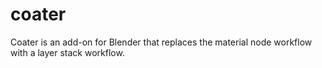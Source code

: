 # coater
Coater is an add-on for Blender that replaces the material node workflow with a layer stack workflow.
